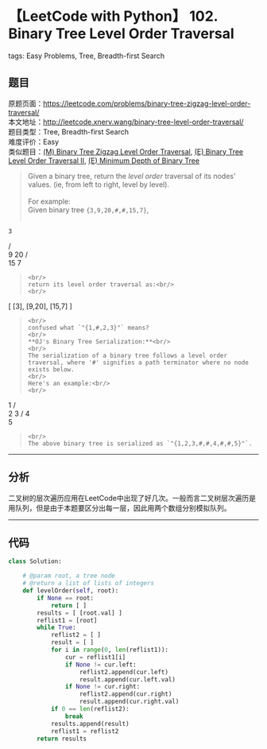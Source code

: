 # 【LeetCode with Python】 102. Binary Tree Level Order Traversal
tags: Easy Problems, Tree, Breadth-first Search

## 题目
原题页面：<https://leetcode.com/problems/binary-tree-zigzag-level-order-traversal/><br/>
本文地址：<http://leetcode.xnerv.wang/binary-tree-level-order-traversal/><br/>
题目类型：Tree, Breadth-first Search<br/>
难度评价：Easy<br/>
类似题目：[(M) Binary Tree Zigzag Level Order Traversal](/binary-tree-level-order-traversal/), [(E) Binary Tree Level Order Traversal II](/binary-tree-level-order-traversal-ii/), [(E) Minimum Depth of Binary Tree](/minimum-depth-of-binary-tree/)<br/>

> Given a binary tree, return the *level order* traversal of its nodes' values. (ie, from left to right, level by level).<br/>
><br/>
> For example:<br/>
> Given binary tree `{3,9,20,#,#,15,7}`,
><br/>
> ```
    3
   / \
  9  20
    /  \
   15   7
> ```
><br/>
> return its level order traversal as:<br/>
><br/>
> ```
[
  [3],
  [9,20],
  [15,7]
]
> ```
><br/>
> confused what `"{1,#,2,3}"` means?
><br/>
> **OJ's Binary Tree Serialization:**<br/>
><br/>
> The serialization of a binary tree follows a level order traversal, where '#' signifies a path terminator where no node exists below.
><br/>
> Here's an example:<br/>
><br/>
> ```
   1
  / \
 2   3
    /
   4
    \
     5
> ```
><br/>
> The above binary tree is serialized as `"{1,2,3,#,#,4,#,#,5}"`.

<!-- more -->

---
## 分析
二叉树的层次遍历应用在LeetCode中出现了好几次。一般而言二叉树层次遍历是用队列，但是由于本题要区分出每一层，因此用两个数组分别模拟队列。<br/>

---
## 代码
``` python
class Solution:

    # @param root, a tree node
    # @return a list of lists of integers
    def levelOrder(self, root):
        if None == root:
            return [ ]
        results = [ [root.val] ]
        reflist1 = [root]
        while True:
            reflist2 = [ ]
            result = [ ]
            for i in range(0, len(reflist1)):
                cur = reflist1[i]
                if None != cur.left:
                    reflist2.append(cur.left)
                    result.append(cur.left.val)
                if None != cur.right:
                    reflist2.append(cur.right)
                    result.append(cur.right.val)
            if 0 == len(reflist2):
                break
            results.append(result)
            reflist1 = reflist2
        return results
```

